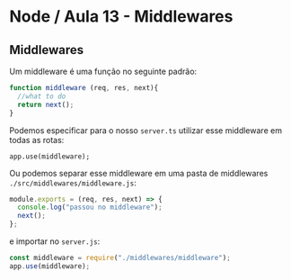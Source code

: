 # Node / Aula 13 - Middlewares

## Middlewares

Um middleware é uma função no seguinte padrão:
```js
function middleware (req, res, next){
  //what to do
  return next();
}
```

Podemos especificar para o nosso `server.ts` utilizar esse middleware em todas as rotas:

```
app.use(middleware);
```

Ou podemos separar esse middleware em uma pasta de middlewares `./src/middlewares/middleware.js`:
```js
module.exports = (req, res, next) => {
  console.log("passou no middleware");
  next();
};
```

e importar no `server.js`:
```js
const middleware = require("./middlewares/middleware");
app.use(middleware);
```